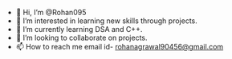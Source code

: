 - 👋 Hi, I’m @Rohan095
- 👀 I’m interested in learning new skills through projects.
- 🌱 I’m currently learning DSA and C++.
- 💞️ I’m looking to collaborate on projects.
- 📫 How to reach me email id- rohanagrawal90456@gmail.com 

<!---
Rohan095/Rohan095 is a ✨ special ✨ repository because its `README.md` (this file) appears on your GitHub profile.
You can click the Preview link to take a look at your changes.
--->
